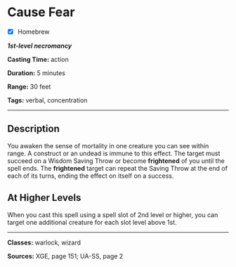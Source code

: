 # Cause Fear

- [x] Homebrew

***1st-level necromancy***

**Casting Time:** action

**Duration:** 5 minutes

**Range:** 30 feet

**Tags:** verbal, concentration

---

## Description
You awaken the sense of mortality in one creature you can see within range.
A construct or an undead is immune to this effect.
The target must succeed on a Wisdom Saving Throw or become **frightened** of you until the spell ends.
The **frightened** target can repeat the Saving Throw at the end of each of its turns, ending the effect on itself on a success.

## At Higher Levels
When you cast this spell using a spell slot of 2nd level or higher, you can target one additional creature for each slot level above 1st.

---

**Classes:** warlock, wizard

**Sources:** XGE, page 151; UA-SS, page 2

<!-- QA Pass Needed -->
